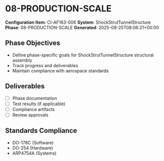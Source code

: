 # 08-PRODUCTION-SCALE

**Configuration Item**: CI-AF163-006
**System**: ShockStrutTunnelStructure
**Phase**: 08-PRODUCTION-SCALE
**Generated**: 2025-08-25T08:06:21+00:00

## Phase Objectives
- Define phase-specific goals for ShockStrutTunnelStructure structural assembly
- Track progress and deliverables
- Maintain compliance with aerospace standards

## Deliverables
- [ ] Phase documentation
- [ ] Test results (if applicable)
- [ ] Compliance artifacts
- [ ] Review approvals

## Standards Compliance
- DO-178C (Software)
- DO-254 (Hardware)
- ARP4754A (Systems)

